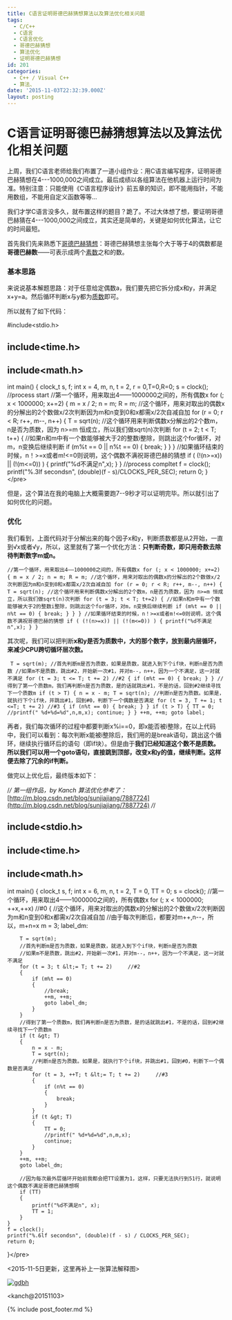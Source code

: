 ```yaml
---
title: C语言证明哥德巴赫猜想算法以及算法优化相关问题
tags:
  - C/C++
  - C语言
  - C语言优化
  - 哥德巴赫猜想
  - 算法优化
  - 证明哥德巴赫猜想
id: 201
categories:
  - C++ / Visual C++
  - 算法、
date: '2015-11-03T22:32:39.000Z'
layout: posting
---
```


# C语言证明哥德巴赫猜想算法以及算法优化相关问题

上周，我们C语言老师给我们布置了一道小组作业：用C语言编写程序，证明哥德巴赫猜想在4---1000,000之间成立。最后成绩以各组算法在他机器上运行时间为准。特别注意：只能使用《C语言程序设计》前五章的知识，即不能用指针，不能用数组，不能用自定义函数等等...

我们才学C语言没多久，就布置这样的题目？跪了。不过大体想了想，要证明哥德巴赫猜在4---1000,000之间成立，其实还是简单的，关键是如何优化算法，让它的时间最短。

首先我们先来熟悉下[哥德巴赫猜想](https://zh.wikipedia.org/wiki/%E5%93%A5%E5%BE%B7%E5%B7%B4%E8%B5%AB%E7%8C%9C%E6%83%B3)：哥德巴赫猜想主张每个大于等于4的偶数都是**哥德巴赫数**——可表示成两个[素数](https://zh.wikipedia.org/wiki/%E7%B4%A0%E6%95%B0)之和的数。

### 基本思路

来说说基本解题思路：对于任意给定偶数a，我们要先把它拆分成x和y，并满足x+y=a。然后循环判断x与y都为[质数](https://zh.wikipedia.org/wiki/%E7%B4%A0%E6%95%B0)即可。

所以就有了如下代码：

\#include&lt;stdio.h&gt;

## include&lt;time.h&gt;

## include&lt;math.h&gt;

int main\(\) { clock\_t s, f; int x = 4, m, n, t = 2, r = 0,T=0,R=0; s = clock\(\); //process start //第一个循环，用来取出4——1000000之间的，所有偶数x for \(; x &lt; 1000000; x+=2\) { m = x / 2; n = m; R = m; //这个循环，用来对取出的偶数x的分解出的2个数做x/2次判断因为m和n变到0和x都需x/2次自减自加 for \(r = 0; r &lt; R; r++, m--, n++\) { T = sqrt\(n\); //这个循环用来判断偶数x分解出的2个数m，n是否为质数，因为 n&gt;=m 恒成立，所以我们做sqrt\(n\)次判断 for \(t = 2; t &lt; T; t++\) { //如果n和m中有一个数能够被大于2的整数i整除，则跳出这个for循环，对m，n变换后继续判断 if \(m%t == 0 \|\| n%t == 0\) { break; } } } //如果循环结束的时候，n！&gt;=x或者m!&lt;=0则说明，这个偶数不满祝哥德巴赫的猜想 if \( \(!\(n&gt;=x\)\) \|\| \(!\(m&lt;=0\)\) \) { printf\("%d不满足n",x\); } } //process compltet f = clock\(\); printf\("%.3lf secondsn", \(double\)\(f - s\)/CLOCKS\_PER\_SEC\); return 0; }&lt;/pre&gt;  

但是，这个算法在我的电脑上大概需要跑7--9秒才可以证明完毕。所以就引出了如何优化的问题。

### 优化

我们看到，上面代码对于分解出来的每个因子x和y，判断质数都是从2开始，一直到√x或者√y，所以，这里就有了第一个优化方法：**只判断奇数，即只用奇数去除待判断数字m或n。**

```
//第一个循环，用来取出4——1000000之间的，所有偶数x for (; x < 1000000; x+=2) { m = x / 2; n = m; R = m; //这个循环，用来对取出的偶数x的分解出的2个数做x/2次判断因为m和n变到0和x都需x/2次自减自加 for (r = 0; r < R; r++, m--, n++) { T = sqrt(n); //这个循环用来判断偶数x分解出的2个数m，n是否为质数，因为 n>=m 恒成立，所以我们做sqrt(n)次判断 for (t = 3; t < T; t+=2) { //如果n和m中有一个数能够被大于2的整数i整除，则跳出这个for循环，对m，n变换后继续判断 if (m%t == 0 || n%t == 0) { break; } } } //如果循环结束的时候，n！>=x或者m!<=0则说明，这个偶数不满祝哥德巴赫的猜想 if ( (!(n>=x)) || (!(m<=0)) ) { printf("%d不满足n",x); } }
```

其次呢，我们可以把判断**x和y是否为质数中，大的那个数字，放到最内层循环，来减少CPU跨切循环层次数。**

```
 T = sqrt(m); //首先判断m是否为质数，如果是质数，就进入到下个if块，判断n是否为质数 //如果m不是质数，跳出#2，开始新一次#1，并对m--，n++，因为一个不满足，这一对就不满足 for (t = 3; t <= T; t += 2) //#2 { if (m%t == 0) { break; } } //得到了第一个质数m，我们再判断n是否为质数，是的话就跳出#1，不是的话，回到#2继续寻找下一个质数m if (t > T) { n = x - m; T = sqrt(n); //判断n是否为质数。如果是，就执行下个if块，并跳出#1，回到#0，判断下一个偶数是否满足 for (t = 3, T += 1; t <=T; t += 2) //#3 { if (n%t == 0) { break; } } if (t > T) { TT = 0; //printf(" %d+%d=%d",n,m,x); continue; } } ++m, ++m; goto label; 
```

再者，我们每次循环的过程中都要判断x%i==0，即x能否被i整除，在以上代码中，我们可以看到：每次判断x能被i整除后，我们用的是break语句，跳出这个循环，继续执行循环后的语句（即if块）。但是由于**我们已经知道这个数不是质数。所以我们可以用一个goto语句，直接跳到顶部，改变x和y的值，继续判断。这样便去除了冗余的if判断。**

做完以上优化后，最终版本如下：

/_/ 第一组作品，by Kanch 算法优化参考了：_[http://m.blog.csdn.net/blog/sunjiajiang/7887724](http://m.blog.csdn.net/blog/sunjiajiang/7887724) _/_/

## include&lt;stdio.h&gt;

## include&lt;time.h&gt;

## include&lt;math.h&gt;

int main\(\) { clock\_t s, f; int x = 6, m, n, t = 2, T = 0, TT = 0; s = clock\(\); //第一个循环，用来取出4——1000000之间的，所有偶数x for \(; x &lt; 1000000; ++x,++x\) //\#0 { //这个循环，用来对取出的偶数x的分解出的2个数做x/2次判断因为m和n变到0和x都需x/2次自减自加 //由于每次判断后，都要对m++,n--，所以，m+n=x m = 3; label\_dm:

```text
    T = sqrt(m);
    //首先判断m是否为质数，如果是质数，就进入到下个if块，判断n是否为质数
    //如果m不是质数，跳出#2，开始新一次#1，并对m--，n++，因为一个不满足，这一对就不满足
    for (t = 3; t &lt;= T; t += 2)     //#2
    {
        if (m%t == 0)
        {
            //break;
            ++m, ++m;
            goto label_dm;
        }
    }
    //得到了第一个质数m，我们再判断n是否为质数，是的话就跳出#1，不是的话，回到#2继续寻找下一个质数m
    if (t &gt; T)
    {
        n = x - m;
        T = sqrt(n);
        //判断n是否为质数。如果是，就执行下个if块，并跳出#1，回到#0，判断下一个偶数是否满足
        for (t = 3, ++T; t &lt;= T; t += 2)     //#3
        {
            if (n%t == 0)
            {
                break;
            }
        }
        if (t &gt; T)
        {
            TT = 0;
            //printf(" %d+%d=%d",n,m,x);
            continue;
        }
    }
    ++m, ++m;
    goto label_dm;

    //因为每次最外层循环开始前我都会把TT设置为1，这样，只要无法执行到51行，就说明这个偶数不满足哥德巴赫猜想啊
    if (TT)
    {
        printf("%d不满足n", x);
        TT = 1;
    }
}
f = clock();
printf("%.6lf secondsn", (double)(f - s) / CLOCKS_PER_SEC);
return 0;
```

}&lt;/pre&gt;  

&lt;2015-11-5日更新，这里再补上一张算法解释图&gt;

[![gdbh](https://raw.githubusercontent.com/ankanch/blog/master/images/wp-content/uploads/2015/11/gdbh.png)](https://raw.githubusercontent.com/ankanch/blog/master/images/wp-content/uploads/2015/11/gdbh.png)

&lt;kanch@20151103&gt;



{% include post_footer.md %}